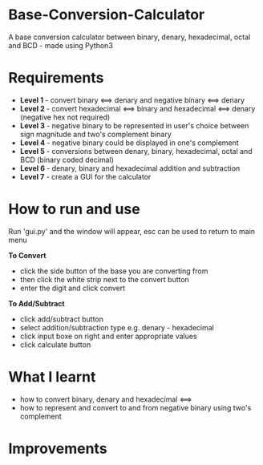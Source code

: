 # Base-Conversion-Calculator
A base conversion calculator between binary, denary, hexadecimal, octal and BCD - made using Python3

# Requirements
 - **Level 1** - convert binary <==> denary and negative binary <==> denary
 - **Level 2** - convert hexadecimal <==> binary and hexadecimal <==> denary (negative hex not required)
 - **Level 3** - negative binary to be represented in user's choice between sign magnitude and two's complement binary
 - **Level 4** - negative binary could be displayed in one's complement
 - **Level 5** - conversions between denary, binary, hexadecimal, octal and BCD (binary coded decimal)
 - **Level 6** - denary, binary and hexadecimal addition and subtraction
 - **Level 7** - create a GUI for the calculator

# How to run and use
Run 'gui.py' and the window will appear, esc can be used to return to main menu

**To Convert**
 - click the side button of the base you are converting from
 - then click the white strip next to the convert button
 - enter the digit and click convert

**To Add/Subtract**
 - click add/subtract button
 - select addition/subtraction type e.g. denary - hexadecimal
 - click input boxe on right and enter appropriate values
 - click calculate button


# What I learnt
 - how to convert binary, denary and hexadecimal <==>
 - how to represent and convert to and from negative binary using two's complement

# Improvements
